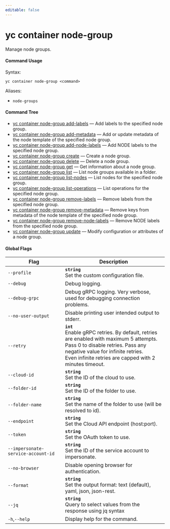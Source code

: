 ```yaml
---
editable: false
---
```


# yc container node-group

Manage node groups.

#### Command Usage

Syntax: 

`yc container node-group <command>`

Aliases: 

- `node-groups`

#### Command Tree

- [yc container node-group add-labels](add-labels.md) — Add labels to the specified node group.
- [yc container node-group add-metadata](add-metadata.md) — Add or update metadata of the node template of the specified node group.
- [yc container node-group add-node-labels](add-node-labels.md) — Add NODE labels to the specified node group.
- [yc container node-group create](create.md) — Create a node group.
- [yc container node-group delete](delete.md) — Delete a node group.
- [yc container node-group get](get.md) — Get information about a node group.
- [yc container node-group list](list.md) — List node groups available in a folder.
- [yc container node-group list-nodes](list-nodes.md) — List nodes for the specified node group.
- [yc container node-group list-operations](list-operations.md) — List operations for the specified node group.
- [yc container node-group remove-labels](remove-labels.md) — Remove labels from the specified node group.
- [yc container node-group remove-metadata](remove-metadata.md) — Remove keys from metadata of the node template of the specified node group.
- [yc container node-group remove-node-labels](remove-node-labels.md) — Remove NODE labels from the specified node group.
- [yc container node-group update](update.md) — Modify configuration or attributes of a node group.

#### Global Flags

| Flag | Description |
|----|----|
|`--profile`|<b>`string`</b><br/>Set the custom configuration file.|
|`--debug`|Debug logging.|
|`--debug-grpc`|Debug gRPC logging. Very verbose, used for debugging connection problems.|
|`--no-user-output`|Disable printing user intended output to stderr.|
|`--retry`|<b>`int`</b><br/>Enable gRPC retries. By default, retries are enabled with maximum 5 attempts.<br/>Pass 0 to disable retries. Pass any negative value for infinite retries.<br/>Even infinite retries are capped with 2 minutes timeout.|
|`--cloud-id`|<b>`string`</b><br/>Set the ID of the cloud to use.|
|`--folder-id`|<b>`string`</b><br/>Set the ID of the folder to use.|
|`--folder-name`|<b>`string`</b><br/>Set the name of the folder to use (will be resolved to id).|
|`--endpoint`|<b>`string`</b><br/>Set the Cloud API endpoint (host:port).|
|`--token`|<b>`string`</b><br/>Set the OAuth token to use.|
|`--impersonate-service-account-id`|<b>`string`</b><br/>Set the ID of the service account to impersonate.|
|`--no-browser`|Disable opening browser for authentication.|
|`--format`|<b>`string`</b><br/>Set the output format: text (default), yaml, json, json-rest.|
|`--jq`|<b>`string`</b><br/>Query to select values from the response using jq syntax|
|`-h`,`--help`|Display help for the command.|
